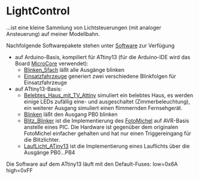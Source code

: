 ﻿# LightControl

...ist eine kleine Sammlung von Lichtsteuerungen (mit analoger Ansteuerung) auf meiner Modellbahn.

Nachfolgende Softwarepakete stehen unter [Software](https://github.com/Kruemelbahn/lightControl/tree/main/Software) zur Verfügung
- auf Arduino-Basis, kompiliert für ATtiny13 (für die Arduino-IDE wird das Board [MicroCore](https://github.com/MCUdude/MicroCore) verwendet):
  - [Blinken_5fach](https://github.com/Kruemelbahn/lightControl/tree/main/Software/Blinken_5fach) läßt alle Ausgänge blinken
  - [Einsatzfahrzeuge](https://github.com/Kruemelbahn/lightControl/tree/main/Software/Einsatzfahrzeuge) generiert zwei verschiedene Blinkfolgen für Einsatzfahrzeuge
- auf ATtiny13-Basis:
  - [Belebtes_Haus_mit_TV_Attiny](https://github.com/Kruemelbahn/lightControl/tree/main/Software/Belebtes_Haus_mit_TV_Attiny) simuliert ein belebtes Haus, es werden einige LEDs zufällig eine- und ausgeschaltet (Zimmerbeleuchtung), ein weiterer Ausgang simuliert einen flimmernden Fernsehgerät.
  - [Blinken](https://github.com/Kruemelbahn/lightControl/tree/main/Software/Blinken) läßt den Ausgang PB0 blinken
  - [Blitz_Blinker](https://github.com/Kruemelbahn/lightControl/tree/main/Software/Blitz_Blinker) ist die Implementierung des [FotoMichel](https://github.com/Kruemelbahn/FotoMichel) auf AVR-Basis anstelle eines PIC.
    Die Hardware ist gegenüber dem originalen FotoMichel einfacher gehalten und hat nur einen Triggereingang für die Blitzlichter.
  - [LaufLicht_ATiny13](https://github.com/Kruemelbahn/LightControl/tree/main/Software/LaufLicht_ATiny13) ist die Implementierung eines Lauflichts über die Ausgänge PB0...PB4

Die Software auf dem ATtiny13 läuft mit den Default-Fuses: low=0x6A high=0xFF
